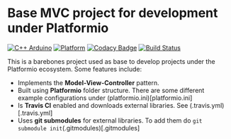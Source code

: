 # Base MVC project for development under Platformio
[![C++ Arduino](https://img.shields.io/badge/c%2B%2B-Arduino%20-red.svg)](https://docs.platformio.org/en/latest/platforms/espressif32.html)
[![Platform](https://img.shields.io/badge/platform-platformio-orange.svg)](https://platformio.org/)
[![Codacy Badge](https://api.codacy.com/project/badge/Grade/f7fb4cfed44441b188912c8f1cb010f2)](https://www.codacy.com?utm_source=github.com&amp;utm_medium=referral&amp;utm_content=Melkoroth/HLocky&amp;utm_campaign=Badge_Grade)
[![Build Status](https://travis-ci.com/Melkoroth/HLocky.svg?token=jLXVWnBdCix3QQKg7rsP&branch=master)](https://travis-ci.com/Melkoroth/HLocky)

This is a barebones project used as base to develop projects under the Platformio ecosystem. Some features include:
* Implements the **Model-View-Controller** pattern.
* Built using **Platformio** folder structure. There are some different example configurations under (platformio.ini)[platformio.ini]
* Is **Travis CI** enabled and downloads external libraries. See (.travis.yml)[.travis.yml]
* Uses **git submodules** for external libraries. To add them do ```git submodule init```(.gitmodules)[.gitmodules]
